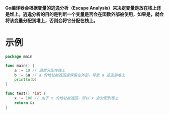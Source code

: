 **Go编译器会根据变量的逃逸分析（Escape Analysis）来决定变量是放在栈上还是堆上。逃逸分析的目的是判断一个变量是否会在函数外部被使用，如果是，就会将该变量分配到堆上，否则会将它分配在栈上。**

# 示例
```go
package main

func main() {
    a := 10 // 通常分配在栈上
    b := &a // a 的地址被返回或保留在外部，导致 a 逃逸到堆上
    println(b)
}

func test() *int {
    x := 100 // 由于 x 的地址被返回，所以 x 会分配到堆上
    return &x
}
```